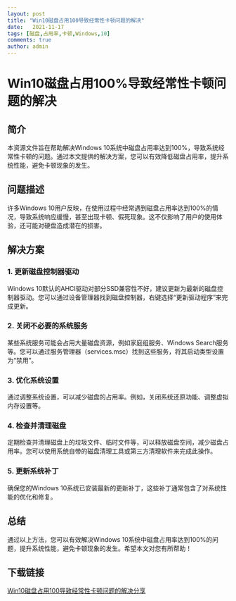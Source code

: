 ```yaml
---
layout: post
title: "Win10磁盘占用100导致经常性卡顿问题的解决"
date:   2021-11-17
tags: [磁盘,占用率,卡顿,Windows,10]
comments: true
author: admin
---
```

# Win10磁盘占用100%导致经常性卡顿问题的解决

## 简介

本资源文件旨在帮助解决Windows 10系统中磁盘占用率达到100%，导致系统经常性卡顿的问题。通过本文提供的解决方案，您可以有效降低磁盘占用率，提升系统性能，避免卡顿现象的发生。

## 问题描述

许多Windows 10用户反映，在使用过程中经常遇到磁盘占用率达到100%的情况，导致系统响应缓慢，甚至出现卡顿、假死现象。这不仅影响了用户的使用体验，还可能对硬盘造成潜在的损害。

## 解决方案

### 1. 更新磁盘控制器驱动

Windows 10默认的AHCI驱动对部分SSD兼容性不好，建议更新为最新的磁盘控制器驱动。您可以通过设备管理器找到磁盘控制器，右键选择“更新驱动程序”来完成更新。

### 2. 关闭不必要的系统服务

某些系统服务可能会占用大量磁盘资源，例如家庭组服务、Windows Search服务等。您可以通过服务管理器（services.msc）找到这些服务，将其启动类型设置为“禁用”。

### 3. 优化系统设置

通过调整系统设置，可以减少磁盘的占用率。例如，关闭系统还原功能、调整虚拟内存设置等。

### 4. 检查并清理磁盘

定期检查并清理磁盘上的垃圾文件、临时文件等，可以释放磁盘空间，减少磁盘占用率。您可以使用系统自带的磁盘清理工具或第三方清理软件来完成此操作。

### 5. 更新系统补丁

确保您的Windows 10系统已安装最新的更新补丁，这些补丁通常包含了对系统性能的优化和修复。

## 总结

通过以上方法，您可以有效解决Windows 10系统中磁盘占用率达到100%的问题，提升系统性能，避免卡顿现象的发生。希望本文对您有所帮助！

## 下载链接

[Win10磁盘占用100导致经常性卡顿问题的解决分享](https://pan.quark.cn/s/1d6c0925f252)